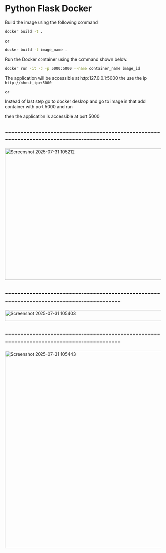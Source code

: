# Python Flask Docker

Build the image using the following command

```bash
docker build -t .
```

or

```bash
docker build -t image_name .
```

Run the Docker container using the command shown below.

```bash
docker run -it -d -p 5000:5000 --name container_name image_id
```


The application will be accessible at http:127.0.0.1:5000 the use the ip `http://<host_ip>:5000`


or 

Instead of last step go to docker desktop and go to image in that add  container with port 5000 and run


then the application is accessible at port 5000

## -----------------------------------------------------------------------------------------



<img width="1556" height="425" alt="Screenshot 2025-07-31 105212" src="https://github.com/user-attachments/assets/82ec29e7-a66c-454e-8e5a-034a11448ef3" />


## -----------------------------------------------------------------------------------------

<img width="977" height="35" alt="Screenshot 2025-07-31 105403" src="https://github.com/user-attachments/assets/7daf3275-5665-4ec1-a400-d61de85ca765" />


## -----------------------------------------------------------------------------------------

<img width="627" height="638" alt="Screenshot 2025-07-31 105443" src="https://github.com/user-attachments/assets/9337fc3d-b028-481d-bd9b-8b274e97dca9" />




